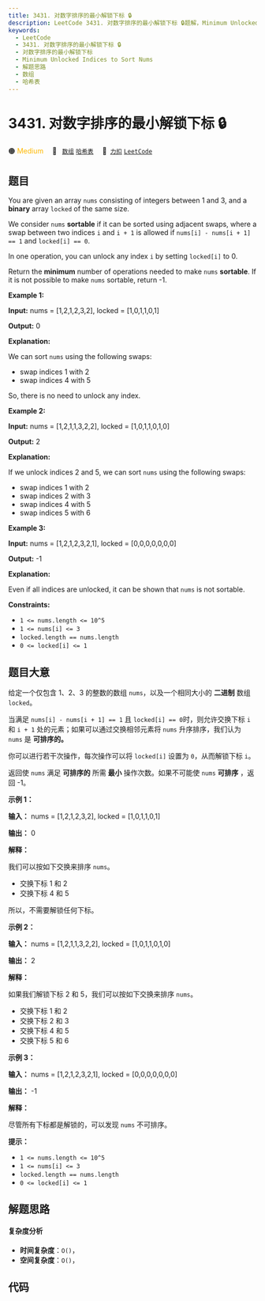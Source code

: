 ```yaml
---
title: 3431. 对数字排序的最小解锁下标 🔒
description: LeetCode 3431. 对数字排序的最小解锁下标 🔒题解，Minimum Unlocked Indices to Sort Nums，包含解题思路、复杂度分析以及完整的 JavaScript 代码实现。
keywords:
  - LeetCode
  - 3431. 对数字排序的最小解锁下标 🔒
  - 对数字排序的最小解锁下标
  - Minimum Unlocked Indices to Sort Nums
  - 解题思路
  - 数组
  - 哈希表
---
```


# 3431. 对数字排序的最小解锁下标 🔒

🟠 <font color=#ffb800>Medium</font>&emsp; 🔖&ensp; [`数组`](/tag/array.md) [`哈希表`](/tag/hash-table.md)&emsp; 🔗&ensp;[`力扣`](https://leetcode.cn/problems/minimum-unlocked-indices-to-sort-nums) [`LeetCode`](https://leetcode.com/problems/minimum-unlocked-indices-to-sort-nums)

## 题目

You are given an array `nums` consisting of integers between 1 and 3, and a
**binary** array `locked` of the same size.

We consider `nums` **sortable** if it can be sorted using adjacent swaps,
where a swap between two indices `i` and `i + 1` is allowed if `nums[i] -
nums[i + 1] == 1` and `locked[i] == 0`.

In one operation, you can unlock any index `i` by setting `locked[i]` to 0.

Return the **minimum** number of operations needed to make `nums`
**sortable**. If it is not possible to make `nums` sortable, return -1.



**Example 1:**

**Input:** nums = [1,2,1,2,3,2], locked = [1,0,1,1,0,1]

**Output:** 0

**Explanation:**

We can sort `nums` using the following swaps:

  * swap indices 1 with 2
  * swap indices 4 with 5

So, there is no need to unlock any index.

**Example 2:**

**Input:** nums = [1,2,1,1,3,2,2], locked = [1,0,1,1,0,1,0]

**Output:** 2

**Explanation:**

If we unlock indices 2 and 5, we can sort `nums` using the following swaps:

  * swap indices 1 with 2
  * swap indices 2 with 3
  * swap indices 4 with 5
  * swap indices 5 with 6

**Example 3:**

**Input:** nums = [1,2,1,2,3,2,1], locked = [0,0,0,0,0,0,0]

**Output:** -1

**Explanation:**

Even if all indices are unlocked, it can be shown that `nums` is not sortable.



**Constraints:**

  * `1 <= nums.length <= 10^5`
  * `1 <= nums[i] <= 3`
  * `locked.length == nums.length`
  * `0 <= locked[i] <= 1`


## 题目大意

给定一个仅包含 1、2、3 的整数的数组 `nums`，以及一个相同大小的 **二进制**  数组 `locked`。

当满足 `nums[i] - nums[i + 1] == 1` 且 `locked[i] == 0`时，则允许交换下标 `i` 和 `i + 1`
处的元素；如果可以通过交换相邻元素将 `nums` 升序排序，我们认为 `nums` 是 **可排序的。**

你可以进行若干次操作，每次操作可以将 `locked[i]` 设置为 `0`，从而解锁下标 `i`。

返回使 `nums` 满足 **可排序的** 所需 **最小**  操作次数。如果不可能使 `nums` **可排序** ，返回 -1。



**示例 1：**

**输入：** nums = [1,2,1,2,3,2], locked = [1,0,1,1,0,1]

**输出：** 0

**解释：**

我们可以按如下交换来排序 `nums`。

  * 交换下标 1 和 2
  * 交换下标 4 和 5

所以，不需要解锁任何下标。

**示例 2：**

**输入：** nums = [1,2,1,1,3,2,2], locked = [1,0,1,1,0,1,0]

**输出：** 2

**解释：**

如果我们解锁下标 2 和 5，我们可以按如下交换来排序 `nums`。

  * 交换下标 1 和 2
  * 交换下标 2 和 3
  * 交换下标 4 和 5
  * 交换下标 5 和 6

**示例 3：**

**输入：** nums = [1,2,1,2,3,2,1], locked = [0,0,0,0,0,0,0]

**输出：** -1

**解释：**

尽管所有下标都是解锁的，可以发现 `nums` 不可排序。



**提示：**

  * `1 <= nums.length <= 10^5`
  * `1 <= nums[i] <= 3`
  * `locked.length == nums.length`
  * `0 <= locked[i] <= 1`


## 解题思路

#### 复杂度分析

- **时间复杂度**：`O()`，
- **空间复杂度**：`O()`，

## 代码

```javascript

```